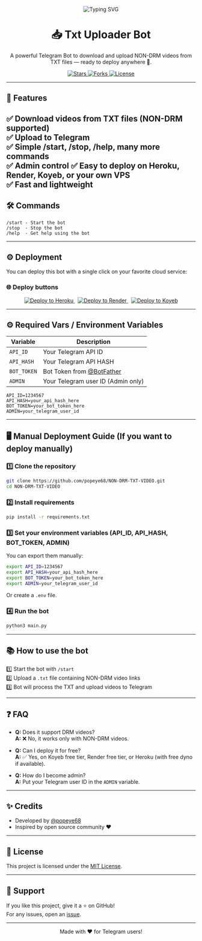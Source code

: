 <p align="center">
  <img src="https://readme-typing-svg.herokuapp.com/?lines=Welcome+To+Spidy+Txt+Uploader+Bot+!" alt="Typing SVG">
</p>

<h1 align="center">📥 Txt Uploader Bot</h1>

<p align="center">A powerful Telegram Bot to download and upload NON-DRM videos from TXT files — ready to deploy anywhere 🚀.</p>

<p align="center">
  <a href="https://github.com/popeye68/NON-DRM-TXT-VIDEO/stargazers">
    <img src="https://img.shields.io/github/stars/popeye68/NON-DRM-TXT-VIDEO?style=for-the-badge" alt="Stars">
  </a>
  <a href="https://github.com/popeye68/NON-DRM-TXT-VIDEO/fork">
    <img src="https://img.shields.io/github/forks/popeye68/NON-DRM-TXT-VIDEO?style=for-the-badge" alt="Forks">
  </a>
  <a href="https://github.com/popeye68/NON-DRM-TXT-VIDEO/blob/main/LICENSE">
    <img src="https://img.shields.io/github/license/popeye68/NON-DRM-TXT-VIDEO?style=for-the-badge" alt="License">
  </a>
</p>

---

## 🚀 Features

✅ Download videos from TXT files (NON-DRM supported)  
✅ Upload to Telegram  
✅ Simple /start, /stop, /help, many more commands  
✅ Admin control 
✅ Easy to deploy on **Heroku**, **Render**, **Koyeb**, or **your own VPS**  
✅ Fast and lightweight
---

## 🛠 Commands

```
/start - Start the bot
/stop  - Stop the bot
/help  - Get help using the bot
```

---

## ⚙️ Deployment

You can deploy this bot with a single click on your favorite cloud service:

### 🌐 Deploy buttons

<p align="center">
  <a href="https://heroku.com/deploy?template=https://www.github.com/popeye68/NON-DRM-TXT-VIDEO">
    <img src="https://www.herokucdn.com/deploy/button.svg" alt="Deploy to Heroku">
  </a>
  &nbsp;
  <a href="https://render.com/deploy?repo=https://github.com/popeye68/NON-DRM-TXT-VIDEO">
    <img src="https://render.com/images/deploy-to-render-button.svg" alt="Deploy to Render">
  </a>
  &nbsp;
  <a href="https://app.koyeb.com/deploy?name=NON-DRM-TXT-VIDEO&repository=popeye68%2FNON-DRM-TXT-VIDEO&branch=main&instance_type=free&instances_min=0">
    <img src="https://www.koyeb.com/static/images/deploy/button.svg" alt="Deploy to Koyeb">
  </a>
</p>

---

## ⚙️ Required Vars / Environment Variables

| Variable    | Description                   |
|-------------|-------------------------------|
| `API_ID`    | Your Telegram API ID           |
| `API_HASH`  | Your Telegram API HASH         |
| `BOT_TOKEN` | Bot Token from [@BotFather](https://t.me/BotFather) |
| `ADMIN`     | Your Telegram user ID (Admin only) |

```env
API_ID=1234567
API_HASH=your_api_hash_here
BOT_TOKEN=your_bot_token_here
ADMIN=your_telegram_user_id
```

---

## 🖥 Manual Deployment Guide (If you want to deploy manually)

### 1️⃣ Clone the repository

```bash
git clone https://github.com/popeye68/NON-DRM-TXT-VIDEO.git
cd NON-DRM-TXT-VIDEO
```

### 2️⃣ Install requirements

```bash
pip install -r requirements.txt
```

### 3️⃣ Set your environment variables (API_ID, API_HASH, BOT_TOKEN, ADMIN)

You can export them manually:

```bash
export API_ID=1234567
export API_HASH=your_api_hash_here
export BOT_TOKEN=your_bot_token_here
export ADMIN=your_telegram_user_id
```

Or create a `.env` file.

### 4️⃣ Run the bot

```bash
python3 main.py
```

---

## 📚 How to use the bot

1️⃣ Start the bot with `/start`  
2️⃣ Upload a `.txt` file containing NON-DRM video links  
3️⃣ Bot will process the TXT and upload videos to Telegram  

---

## ❓ FAQ

- **Q:** Does it support DRM videos?  
  **A:** ❌ No, it works only with NON-DRM videos.

- **Q:** Can I deploy it for free?  
  **A:** ✅ Yes, on Koyeb free tier, Render free tier, or Heroku (with free dyno if available).

- **Q:** How do I become admin?  
  **A:** Put your Telegram user ID in the `ADMIN` variable.

---

## ✨ Credits

- Developed by [@popeye68](https://github.com/popeye68)  
- Inspired by open source community ❤️  

---

## 📜 License

This project is licensed under the [MIT License](LICENSE).

---

## 🌟 Support

If you like this project, give it a ⭐ on GitHub!  
For any issues, open an [issue](https://github.com/popeye68/NON-DRM-TXT-VIDEO/issues).

---

<p align="center">Made with ❤️ for Telegram users!</p>
